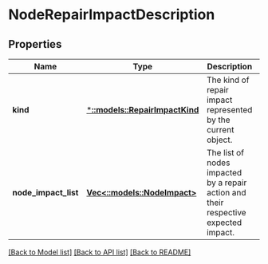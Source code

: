 # NodeRepairImpactDescription

## Properties
Name | Type | Description | Notes
------------ | ------------- | ------------- | -------------
**kind** | [***::models::RepairImpactKind**](RepairImpactKind.md) | The kind of repair impact represented by the current object. | [default to null]
**node_impact_list** | [**Vec<::models::NodeImpact>**](NodeImpact.md) | The list of nodes impacted by a repair action and their respective expected impact. | [optional] [default to null]

[[Back to Model list]](../README.md#documentation-for-models) [[Back to API list]](../README.md#documentation-for-api-endpoints) [[Back to README]](../README.md)


